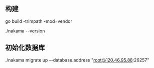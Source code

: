 ## 构建

go build -trimpath -mod=vendor

./nakama --version


## 初始化数据库

./nakama migrate up --database.address "root@120.46.95.88:26257"
